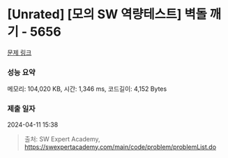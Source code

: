 # [Unrated] [모의 SW 역량테스트] 벽돌 깨기 - 5656 

[문제 링크](https://swexpertacademy.com/main/code/problem/problemDetail.do?contestProbId=AWXRQm6qfL0DFAUo) 

### 성능 요약

메모리: 104,020 KB, 시간: 1,346 ms, 코드길이: 4,152 Bytes

### 제출 일자

2024-04-11 15:38



> 출처: SW Expert Academy, https://swexpertacademy.com/main/code/problem/problemList.do